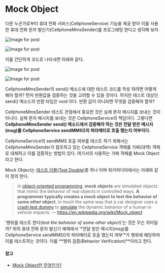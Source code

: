 # Mock Object

다른 누군가로부터 휴대 전화 서비스(CellphoneService) 기능을 제공 받아 이를 사용한 휴대 전화 문자 발신기(CellphoneMmsSender)를 프로그래밍 한다고 생각해 보자.

![Image for post](https://miro.medium.com/max/60/1*l1U7ejkPRK_UBEyCS4Idow.jpeg?q=20)

![Image for post](https://miro.medium.com/max/479/1*l1U7ejkPRK_UBEyCS4Idow.jpeg)

이를 간단하게 코드로 나타내면 아래와 같다.

![Image for post](https://miro.medium.com/max/60/1*haWJWaeTceXjxl6tlFM5Rg.png?q=20)

![Image for post](https://miro.medium.com/max/938/1*haWJWaeTceXjxl6tlFM5Rg.png)

CellphoneMmsSender의 send() 메소드에 대한 테스트 코드를 작성 하려면 어떻게 해야 할까? 먼저 반환값을 검증하는 것을 고려할 수 있을 것이다. 하지만 테스트 대상인 send() 메소드의 반환 타입은 void 이다. 반환 값이 아니라면 무엇을 검증해야 할까?

CellphoneMmsSender 테스트 관점에서 중요한 것은 실제 문자 메시지를 보내는 것이 아니다. 실제 문자 메시지를 보내는 것은 CellphoneService의 책임이다. 그렇다면 **CellphoneMmsSender send() 메소드에서 검증해야 하는 것은 전달 받은 메시지(msg)를 CellphoneService sendMMS()의 파라메터로 호출 했는지 여부이다.**

CellphoneService의 sendMMS 호출 여부를 테스트 하기 위해서는 CellphoneMmsSender가 참조하고 있는 CellphoneService 객체를 가짜(대역) 객체로 대체하고 이를 검증하는 방법이 있다. 여기서의 사용하는 가짜 객체를 Mock Object 라고 한다.



Mock Object는 [테스트 더블(Test Double)](https://medium.com/@SlackBeck/단위-테스트-케이스와-테스트-더블-test-double-2b88cccd6a96)중 하나 이며 위키피디아에서는 아래와 같이 정의 한다.

> In [object-oriented programming](https://en.wikipedia.org/wiki/Object-oriented_programming), **mock objects** are simulated objects that mimic the behavior of real objects in controlled ways. **A programmer typically creates a mock object to test the behavior of some other object**, in much the same way that a car designer uses a [crash test dummy](https://en.wikipedia.org/wiki/Crash_test_dummy) to [simulate](https://en.wikipedia.org/wiki/Simulation) the dynamic behavior of a human in vehicle impacts. — https://en.wikipedia.org/wiki/Mock_object

‘행위를 테스트 한다(*test the behavior of some other object*)’는 것은 무슨 의미일까? 위의 휴대 전화 문자 발신기 예제에서 ‘*전달 받은 메시지(msg)를 CellphoneService sendMMS()의 파라메터로 호출 했는지 여부’*가 행위에 해당하며 이를 테스트하는 것이다. 이를 **행위 검증(Behavior Verification)**이라고 한다.







#### 참고

- [Mock Object란 무엇인가?](https://attila.atlassian.net/wiki/pages/viewpage.action?pageId=40304642)